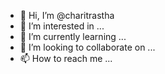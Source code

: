- 👋 Hi, I’m @charitrastha
- 👀 I’m interested in ...
- 🌱 I’m currently learning ...
- 💞️ I’m looking to collaborate on ...
- 📫 How to reach me ...

<!---
charitrastha/charitrastha is a ✨ special ✨ repository because its `README.md` (this file) appears on your GitHub profile.
You can click the Preview link to take a look at your changes.
--->
